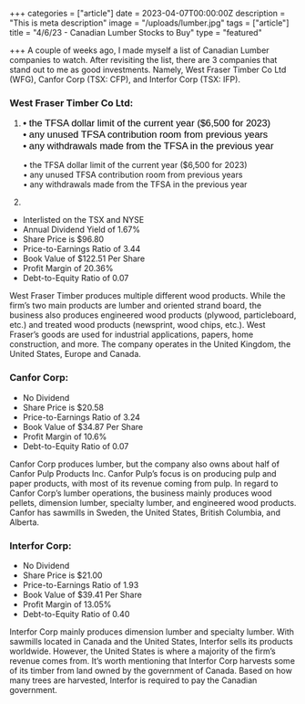 +++
categories = ["article"]
date = 2023-04-07T00:00:00Z
description = "This is meta description"
image = "/uploads/lumber.jpg"
tags = ["article"]
title = "4/6/23 - Canadian Lumber Stocks to Buy"
type = "featured"

+++
A couple of weeks ago, I made myself a list of Canadian Lumber companies to watch. After revisiting the list, there are 3 companies that stand out to me as good investments. Namely, West Fraser Timber Co Ltd (WFG), Canfor Corp (TSX: CFP), and Interfor Corp (TSX: IFP).

### West Fraser Timber Co Ltd:

1. <span style="color:black"><span style="font-family:Arial; font-size:1.2em;">• the TFSA dollar limit of the current year ($6,500 for 2023)  
   • any unused TFSA contribution room from previous years  
   • any withdrawals made from the TFSA in the previous year

   • the TFSA dollar limit of the current year ($6,500 for 2023)  
   • any unused TFSA contribution room from previous years  
   • any withdrawals made from the TFSA in the previous year
2. </span></span>

* Interlisted on the TSX and NYSE
* Annual Dividend Yield of 1.67%
* Share Price is $96.80
* Price-to-Earnings Ratio of 3.44
* Book Value of $122.51 Per Share
* Profit Margin of 20.36%
* Debt-to-Equity Ratio of 0.07

West Fraser Timber produces multiple different wood products. While the firm’s two main products are lumber and oriented strand board, the business also produces engineered wood products (plywood, particleboard, etc.) and treated wood products (newsprint, wood chips, etc.). West Fraser’s goods are used for industrial applications, papers, home construction, and more. The company operates in the United Kingdom, the United States, Europe and Canada.

### Canfor Corp:

* No Dividend
* Share Price is $20.58
* Price-to-Earnings Ratio of 3.24
* Book Value of $34.87 Per Share
* Profit Margin of 10.6%
* Debt-to-Equity Ratio of 0.07

Canfor Corp produces lumber, but the company also owns about half of Canfor Pulp Products Inc. Canfor Pulp’s focus is on producing pulp and paper products, with most of its revenue coming from pulp. In regard to Canfor Corp’s lumber operations, the business mainly produces wood pellets, dimension lumber, specialty lumber, and engineered wood products. Canfor has sawmills in Sweden, the United States, British Columbia, and Alberta.

### Interfor Corp:

* No Dividend
* Share Price is $21.00
* Price-to-Earnings Ratio of 1.93
* Book Value of $39.41 Per Share
* Profit Margin of 13.05%
* Debt-to-Equity Ratio of 0.40

Interfor Corp mainly produces dimension lumber and specialty lumber. With sawmills located in Canada and the United States, Interfor sells its products worldwide. However, the United States is where a majority of the firm’s revenue comes from. It’s worth mentioning that Interfor Corp harvests some of its timber from land owned by the government of Canada. Based on how many trees are harvested, Interfor is required to pay the Canadian government.